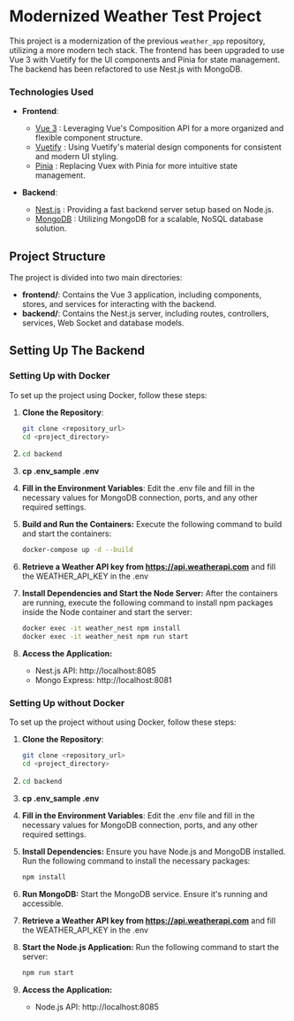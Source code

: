 # Modernized Weather Test Project

This project is a modernization of the previous `weather_app` repository, utilizing a more modern tech stack. The frontend has been upgraded to use Vue 3 with Vuetify for the UI components and Pinia for state management. The backend has been refactored to use Nest.js with MongoDB.

### Technologies Used

- **Frontend**:
    - [Vue 3](https://v3.vuejs.org/) : Leveraging Vue's Composition API for a more organized and flexible component structure.
    - [Vuetify](https://vuetifyjs.com/) : Using Vuetify's material design components for consistent and modern UI styling.
    - [Pinia](https://pinia.vuejs.org/) : Replacing Vuex with Pinia for more intuitive state management.

- **Backend**:
    - [Nest.js](https://nestjs.com/) : Providing a fast backend server setup based on Node.js.
    - [MongoDB](https://www.mongodb.com/) : Utilizing MongoDB for a scalable, NoSQL database solution.

## Project Structure

The project is divided into two main directories:

- **frontend/**: Contains the Vue 3 application, including components, stores, and services for interacting with the backend.
- **backend/**: Contains the Nest.js server, including routes, controllers, services, Web Socket and database models.

## Setting Up The Backend

### Setting Up with Docker

To set up the project using Docker, follow these steps:

1. **Clone the Repository**:
   ```bash
   git clone <repository_url>
   cd <project_directory>
   ```

3. ```bash
   cd backend
    ```

3. **cp .env_sample .env**
4. **Fill in the Environment Variables**:
   Edit the .env file and fill in the necessary values for MongoDB connection, ports, and any other required settings.
5. **Build and Run the Containers:** Execute the following command to build and start the containers:
    ```bash
   docker-compose up -d --build
   ```

6. **Retrieve a Weather API key from https://api.weatherapi.com** and fill the WEATHER_API_KEY in the .env

7. **Install Dependencies and Start the Node Server:** After the containers are running, execute the following command to install npm packages inside the Node container and start the server:
   ```bash
   docker exec -it weather_nest npm install
   docker exec -it weather_nest npm run start
   ```

8. **Access the Application:**
    - Nest.js API: http://localhost:8085
    - Mongo Express: http://localhost:8081



### Setting Up without Docker

To set up the project without using Docker, follow these steps:

1. **Clone the Repository**:
   ```bash
   git clone <repository_url>
   cd <project_directory>
   ```

2. ```bash
   cd backend
    ```
3. **cp .env_sample .env**
4. **Fill in the Environment Variables**:
   Edit the .env file and fill in the necessary values for MongoDB connection, ports, and any other required settings.
5. **Install Dependencies:** Ensure you have Node.js and MongoDB installed. Run the following command to install the necessary packages:
   ```bash
   npm install
   ```
6. **Run MongoDB:** Start the MongoDB service. Ensure it's running and accessible.
7. **Retrieve a Weather API key from https://api.weatherapi.com** and fill the WEATHER_API_KEY in the .env
8. **Start the Node.js Application:** Run the following command to start the server:
   ```bash
   npm run start
   ```
9. **Access the Application:**
    - Node.js API: http://localhost:8085

